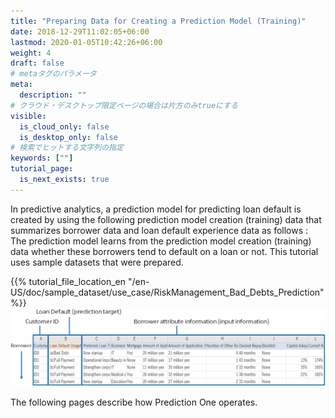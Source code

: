 ```yaml
---
title: "Preparing Data for Creating a Prediction Model (Training)"
date: 2018-12-29T11:02:05+06:00
lastmod: 2020-01-05T10:42:26+06:00
weight: 4
draft: false
# metaタグのパラメータ
meta:
  description: ""
# クラウド・デスクトップ限定ページの場合は片方のみtrueにする
visible:
  is_cloud_only: false
  is_desktop_only: false
# 検索でヒットする文字列の指定
keywords: [""]
tutorial_page:
  is_next_exists: true
---
```


In predictive analytics, a prediction model for predicting loan default is created by using the following prediction model creation (training) data that summarizes borrower data and loan default experience data as follows
: The prediction model learns from the prediction model creation (training) data whether these borrowers tend to default on a loan or not.
This tutorial uses sample datasets that were prepared.

{{% tutorial_file_location_en "/en-US/doc/sample_dataset/use_case/RiskManagement_Bad_Debts_Prediction" %}}
![](../img_en/t_slide4.png)

The following pages describe how Prediction One operates.
